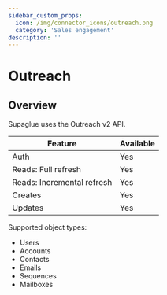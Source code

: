 ```yaml
---
sidebar_custom_props:
  icon: /img/connector_icons/outreach.png
  category: 'Sales engagement'
description: ''
---
```


# Outreach

## Overview

Supaglue uses the Outreach v2 API.

| Feature                    | Available |
| -------------------------- | --------- |
| Auth                       | Yes       |
| Reads: Full refresh        | Yes       |
| Reads: Incremental refresh | Yes       |
| Creates                    | Yes       |
| Updates                    | Yes       |

Supported object types:

- Users
- Accounts
- Contacts
- Emails
- Sequences
- Mailboxes
